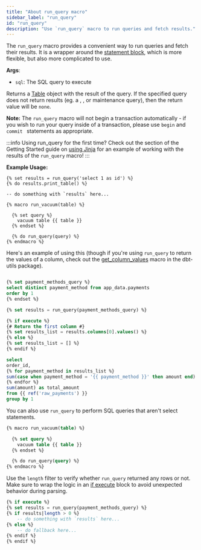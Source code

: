 ```yaml
---
title: "About run_query macro"
sidebar_label: "run_query"
id: "run_query"
description: "Use `run_query` macro to run queries and fetch results."
---
```


The `run_query` macro provides a convenient way to run queries and fetch their results. It is a wrapper around the [statement block](/reference/dbt-jinja-functions/statement-blocks), which is more flexible, but also more complicated to use.

__Args__:
 * `sql`: The SQL query to execute

Returns a [Table](https://agate.readthedocs.io/page/api/table.html) object with the result of the query. If the specified query does not return results (eg. a <Term id="ddl" />, <Term id="dml" />, or maintenance query), then the return value will be `none`.

**Note:** The `run_query` macro will not begin a transaction automatically - if you wish to run your query inside of a transaction, please use `begin` and `commit ` statements as appropriate.

:::info Using run_query for the first time?
Check out the section of the Getting Started guide on [using Jinja](/guides/advanced/using-jinja#dynamically-retrieve-the-list-of-payment-methods) for an example of working with the results of the `run_query` macro!
:::

**Example Usage:**

<File name='models/my_model.sql'>

```jinja2
{% set results = run_query('select 1 as id') %}
{% do results.print_table() %}

-- do something with `results` here...
```

</File>



<File name='macros/run_grants.sql'>

```jinja2
{% macro run_vacuum(table) %}

  {% set query %}
    vacuum table {{ table }}
  {% endset %}

  {% do run_query(query) %}
{% endmacro %}
```

</File>

Here's an example of using this (though if you're using `run_query` to return the values of a column, check out the [get_column_values](https://github.com/dbt-labs/dbt-utils#get_column_values-source) macro in the dbt-utils package).

<File name='models/my_model.sql'>

```sql

{% set payment_methods_query %}
select distinct payment_method from app_data.payments
order by 1
{% endset %}

{% set results = run_query(payment_methods_query) %}

{% if execute %}
{# Return the first column #}
{% set results_list = results.columns[0].values() %}
{% else %}
{% set results_list = [] %}
{% endif %}

select
order_id,
{% for payment_method in results_list %}
sum(case when payment_method = '{{ payment_method }}' then amount end) as {{ payment_method }}_amount,
{% endfor %}
sum(amount) as total_amount
from {{ ref('raw_payments') }}
group by 1

```
</File>


You can also use `run_query` to perform SQL queries that aren't select statements.

<File name='macros/run_vacuum.sql'>

```sql
{% macro run_vacuum(table) %}

  {% set query %}
    vacuum table {{ table }}
  {% endset %}

  {% do run_query(query) %}
{% endmacro %}
```

</File>


Use the `length` filter to verify whether `run_query` returned any rows or not.  Make sure to wrap the logic in an [if execute](/reference/dbt-jinja-functions/execute) block to avoid unexpected behavior during parsing. 

```sql
{% if execute %}
{% set results = run_query(payment_methods_query) %}
{% if results|length > 0 %}
  	-- do something with `results` here...
{% else %}
    -- do fallback here...
{% endif %}
{% endif %}
```
